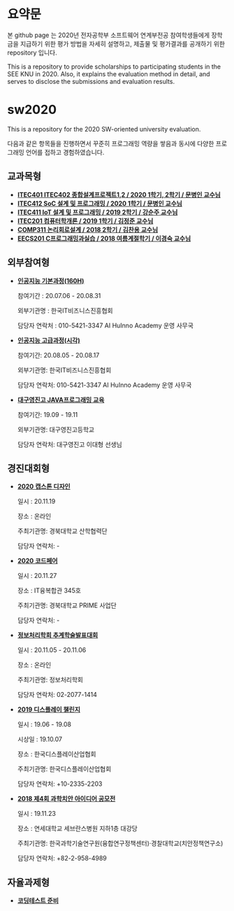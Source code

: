 # 요약문

본 github page 는 2020년 전자공학부 소프트웨어 연계부전공 참여학생들에게 장학금을 지급하기 위한 
평가 방법을 자세히 설명하고, 제출물 및 평가결과를 공개하기 위한 repository 입니다.

This is a repository to provide scholarships to participating students in the SEE KNU in 2020.
Also, it explains the evaluation method in detail, and serves to disclose the submissions and evaluation results.


# sw2020
This is a repository for the 2020 SW-oriented university evaluation.

다음과 같은 항목들을 진행하면서 꾸준히 프로그래밍 역량을 쌓음과 동시에 
다양한 프로그래밍 언어를 접하고 경험하였습니다. 

## 교과목형
 - **[ITEC401 ITEC402 종합설계프로젝트1,2 / 2020 1학기, 2학기 / 문병인 교수님](https://github.com/Byung-moon/airmate)**
 - **[ITEC412 SoC 설계 및 프로그래밍 / 2020 1학기 / 문병인 교수님](https://github.com/Byung-moon/SOC-Programming)**
 - **[ITEC411 IoT 설계 및 프로그래밍 / 2019 2학기 / 강순주 교수님 ](https://github.com/Byung-moon/IOT-TermProject)**
 - **[ITEC201 컴퓨터학개론 / 2019 1학기 / 김정준 교수님](https://github.com/Byung-moon/assembly)**
 - **[COMP311 논리회로설계 / 2018 2학기 / 김찬용 교수님](https://github.com/Byung-moon/logicCircuitDesign)**
 - **[EECS201 C프로그래밍과실습 / 2018 여름계절학기 / 이경숙 교수님](https://github.com/Byung-moon/shoppingmall_proj)**


## 외부참여형
- **[인공지능 기본과정(160H)](https://github.com/Byung-moon/AI_Huinno_Academy_BasicClass)**
 
 
     참여기간 : 20.07.06 - 20.08.31
     
     외부기관명 : 한국IT비즈니스진흥협회
     
     담당자 연락처 : 010-5421-3347 AI HuInno Academy 운영 사무국  
     
     
     
     
     
     
 - **[인공지능 고급과정(시각)](https://github.com/Byung-moon/AI_Hulnno_Academy_HighClass)**
 
     
     참여기간: 20.08.05 - 20.08.17
     
     외부기관명: 한국IT비즈니스진흥협회
     
     담당자 연락처: 010-5421-3347 AI HuInno Academy 운영 사무국  
     
     
     
     
     
     
     
     
 - **[대구영진고 JAVA프로그래밍 교육](https://github.com/Byung-moon/Yung-jin-edu)**
 
 
     참여기간: 19.09 - 19.11
     
     외부기관명: 대구영진고등학교
     
     담당자 연락처: 대구영진고 이대형 선생님





## 경진대회형




 - **[2020 캡스톤 디자인](https://github.com/Byung-moon/capstone2020)**  
 
 
 
     일시 : 20.11.19
     
     장소 : 온라인
     
     주최기관명: 경북대학교 산학협력단
     
     담당자 연락처: -
     
     
     
     
 - **[2020 코드페어](https://github.com/Byung-moon/codefair2020)**
 
 
     일시 : 20.11.27
     
     장소 : IT융복합관 345호
     
     주최기관명: 경북대학교 PRIME 사업단
     
     담당자 연락처: -
     
     
     
     
 - **[정보처리학회 추계학술발표대회](https://github.com/Byung-moon/RunningMate)**
 
 
 
     일시 : 20.11.05 - 20.11.06
     
     장소 : 온라인
     
     주최기관명: 정보처리학회
     
     담당자 연락처: 02-2077-1414
     
     
     
     
 - **[2019 디스플레이 챌린지](https://github.com/Byung-moon/DisplayChallange)**
 
 
 
     일시 : 19.06 - 19.08 
     
     시상일 : 19.10.07
     
     장소 : 한국디스플레이산업협회
     
     주최기관명: 한국디스플레이산업협회
     
     담당자 연락처: +10-2335-2203
     
     
     
     
 - **[2018 제4회 과학치안 아이디어 공모전](https://github.com/Byung-moon/MyPoL)**
 
 
 
     일시 : 19.11.23
     
     장소 : 연세대학교 세브란스병원 지하1층 대강당
     
     주최기관명: 한국과학기술연구원(융합연구정책센터)·경찰대학교(치안정책연구소) 
     
     담당자 연락처: +82-2-958-4989
     
     
     
     


## 자율과제형




  - **[코딩테스트 준비](https://github.com/Byung-moon/CodeUp_challenge)** 


